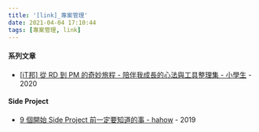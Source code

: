 ```yaml
---
title: '[link]_專案管理'
date: 2021-04-04 17:10:44
tags: [專案管理, link]
---
```


#### 系列文章
  - [[iT邦] 從 RD 到 PM 的奇妙旅程 - 陪伴我成長的心法與工具整理集 - 小學生](https://ithelp.ithome.com.tw/users/20105176/ironman/3831) - 2020

#### Side Project
  - [9 個開始 Side Project 前一定要知道的事 - hahow](https://blog.hahow.in/samuel-side-project/amp/) - 2019